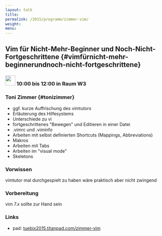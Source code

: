 ```yaml
---
layout: talk
title:
permalink: /2015/programm/zimmer-vim/
weight: 
menu:
---
```

## Vim für Nicht-Mehr-Beginner und Noch-Nicht-Fortgeschrittene {#vimfürnicht-mehr-beginnerundnoch-nicht-fortgeschrittene}

### <img height = "32" src="../../../images/workshop.svg"> 10:00 bis 12:00 in Raum W3

### Toni Zimmer {#tonizimmer}

- ggf. kurze Auffrischung des vimtutors
- Erläuterung des Hilfesystems
- Unterschiede zu vi
- fortgeschrittenes "Bewegen" und Editieren in einer Datei
- .vimrc und .viminfo
- Arbeiten mit selbst definierten Shortcuts (Mappings,
Abbreviations)
- Makros
- Arbeiten mit Tabs
- Arbeiten im "visual mode"
- Skeletons

### Vorwissen

vimtutor mal durchgespielt zu haben wäre praktisch aber nicht zwingend

### Vorbereitung

vim 7.x sollte zur Hand sein

### Links

- pad: <a href="https://tuebix2015.titanpad.com/zimmer-vim" target="_blank">tuebix2015.titanpad.com/zimmer-vim</a>
